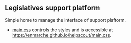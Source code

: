 ## Legislatives support platform

Simple home to manage the interface of support plaftorm. 

* [main.css](https://github.com/EnMarche/helpscout/blob/master/main.css) controls the styles and is accessible at https://enmarche.github.io/helpscout/main.css.

